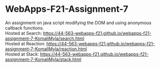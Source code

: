 # WebApps-F21-Assignment-7 
An assignment on java script modifying the DOM and using anonymous callback functions.<br>
Hosted at Search: https://44-563-webapps-f21.github.io/webapps-f21-assignment-7-KomaliMyla/search.html<br>
Hosted at Reaction: https://44-563-webapps-f21.github.io/webapps-f21-assignment-7-KomaliMyla/reaction.html<br>
Hosted at Stack:  https://44-563-webapps-f21.github.io/webapps-f21-assignment-7-KomaliMyla/stack.html<br>
